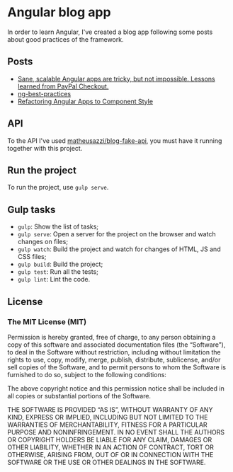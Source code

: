 # Angular blog app

In order to learn Angular, I've created a blog app following some posts about good practices of the framework.

## Posts

- [Sane, scalable Angular apps are tricky, but not impossible. Lessons learned from PayPal Checkout.](https://medium.com/@bluepnume/sane-scalable-angular-apps-are-tricky-but-not-impossible-lessons-learned-from-paypal-checkout-c5320558d4ef#.sgpclfe2b)
- [ng-best-practices](https://www.outlearn.com/learn/vkarpov15/ng-best-practices)
- [Refactoring Angular Apps to Component Style](http://teropa.info/blog/2015/10/18/refactoring-angular-apps-to-components.html)

## API

To the API I've used [matheusazzi/blog-fake-api](https://github.com/matheusazzi/blog-fake-api), you must have it running together with this project.

## Run the project

To run the project, use `gulp serve`.

## Gulp tasks

- `gulp`: Show the list of tasks;
- `gulp serve`: Open a server for the project on the browser and watch changes on files;
- `gulp watch`: Build the project and watch for changes of HTML, JS and CSS files; 
- `gulp build`: Build the project;
- `gulp test`: Run all the tests;
- `gulp lint`: Lint the code.

## License

### The MIT License (MIT)

Permission is hereby granted, free of charge, to any person obtaining a copy of this software and associated documentation files (the “Software”), to deal in the Software without restriction, including without limitation the rights to use, copy, modify, merge, publish, distribute, sublicense, and/or sell copies of the Software, and to permit persons to whom the Software is furnished to do so, subject to the following conditions:

The above copyright notice and this permission notice shall be included in all copies or substantial portions of the Software.

THE SOFTWARE IS PROVIDED “AS IS”, WITHOUT WARRANTY OF ANY KIND, EXPRESS OR IMPLIED, INCLUDING BUT NOT LIMITED TO THE WARRANTIES OF MERCHANTABILITY, FITNESS FOR A PARTICULAR PURPOSE AND NONINFRINGEMENT. IN NO EVENT SHALL THE AUTHORS OR COPYRIGHT HOLDERS BE LIABLE FOR ANY CLAIM, DAMAGES OR OTHER LIABILITY, WHETHER IN AN ACTION OF CONTRACT, TORT OR OTHERWISE, ARISING FROM, OUT OF OR IN CONNECTION WITH THE SOFTWARE OR THE USE OR OTHER DEALINGS IN THE SOFTWARE.
